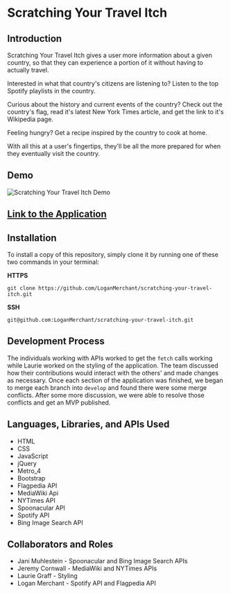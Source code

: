 # Scratching Your Travel Itch

## Introduction

Scratching Your Travel Itch gives a user more information about a given country, so that they can experience a portion of it without having to actually travel.

Interested in what that country's citizens are listening to? Listen to the top Spotify playlists in the country.

Curious about the history and current events of the country? Check out the country's flag, read it's latest New York Times article, and get the link to it's Wikipedia page.

Feeling hungry? Get a recipe inspired by the country to cook at home.

With all this at a user's fingertips, they'll be all the more prepared for when they eventually visit the country.

## Demo

![Scratching Your Travel Itch Demo](./assets/images/scratching-your-travel-itch.gif)

## [Link to the Application](https://loganmerchant.github.io/scratching-your-travel-itch/)

## Installation

To install a copy of this repository, simply clone it by running one of these two commands in your terminal:

**HTTPS**

`git clone https://github.com/LoganMerchant/scratching-your-travel-itch.git`

**SSH**

`git@github.com:LoganMerchant/scratching-your-travel-itch.git`

## Development Process

The individuals working with APIs worked to get the `fetch` calls working while Laurie worked on the styling of the application. The team discussed how their contributions would interact with the others' and made changes as necessary. Once each section of the application was finished, we began to merge each branch into `develop` and found there were some merge conflicts. After some more discussion, we were able to resolve those conflicts and get an MVP published.

## Languages, Libraries, and APIs Used

- HTML
- CSS
- JavaScript
- jQuery
- Metro_4
- Bootstrap
- Flagpedia API
- MediaWiki Api
- NYTimes API
- Spoonacular API
- Spotify API
- Bing Image Search API

## Collaborators and Roles

- Jani Muhlestein - Spoonacular and Bing Image Search APIs
- Jeremy Cornwall - MediaWiki and NYTimes APIs
- Laurie Graff - Styling
- Logan Merchant - Spotify API and Flagpedia API
